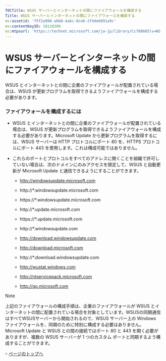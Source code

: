 ```yaml
---
TOCTitle: WSUS サーバーとインターネットの間にファイアウォールを構成する
Title: WSUS サーバーとインターネットの間にファイアウォールを構成する
ms:assetid: 'f5f2a998-abb8-4abc-8ceb-2f4de6891a9c'
ms:contentKeyID: 18128308
ms:mtpsurl: 'https://technet.microsoft.com/ja-jp/library/Cc708605(v=WS.10)'
---
```


WSUS サーバーとインターネットの間にファイアウォールを構成する
=============================================================

WSUS とインターネットとの間に企業のファイアウォールが配置されている場合は、WSUS が更新プログラムを取得できるようファイアウォールを構成する必要があります。

### ファイアウォールを構成するには

-   WSUS とインターネットとの間に企業のファイアウォールが配置されている場合は、WSUS が更新プログラムを取得できるようファイアウォールを構成する必要があります。Microsoft Update から更新プログラムを取得するには、WSUS サーバーは HTTP プロトコルにポート 80 を、HTTPS プロトコルにポート 443 を使用します。これは構成可能ではありません。

-   これらのポートとプロトコルをすべてのアドレスに開くことを組織で許可していない場合は、次のドメインにのみアクセスを限定して、WSUS と自動更新が Microsoft Update と通信できるようにすることができます。

    -   http://windowsupdate.microsoft.com

    -   http://\*.windowsupdate.microsoft.com

    -   https://\*.windowsupdate.microsoft.com

    -   http://\*.update.microsoft.com

    -   https://\*.update.microsoft.com

    -   http://\*.windowsupdate.com

    -   http://download.windowsupdate.com

    -   http://download.microsoft.com

    -   http://\*.download.windowsupdate.com

    -   http://wustat.windows.com

    -   http://ntservicepack.microsoft.com
    
    -   http://go.microsoft.com

> [!NOTE]  
> 上記のファイアウォールの構成手順は、企業のファイアウォールが WSUS とインターネットの間に配置されている場合を対象としています。WSUSの同期通信はすべてWSUSサーバーから開始されるので、WSUS サーバー上の Windows ファイアウォールを、同期のために特別に構成する必要はありません。 Microsoft Update と WSUS との間の接続ではポート 80 と 443 を開く必要がありますが、複数の WSUS サーバーが 1 つのカスタム ポートと同期するよう構成することができます。

![](images/Cc708605.arrow_px_up(ja-jp,WS.10).gif) [ページのトップへ](#ctl00_rs1_eb1_panel1)

